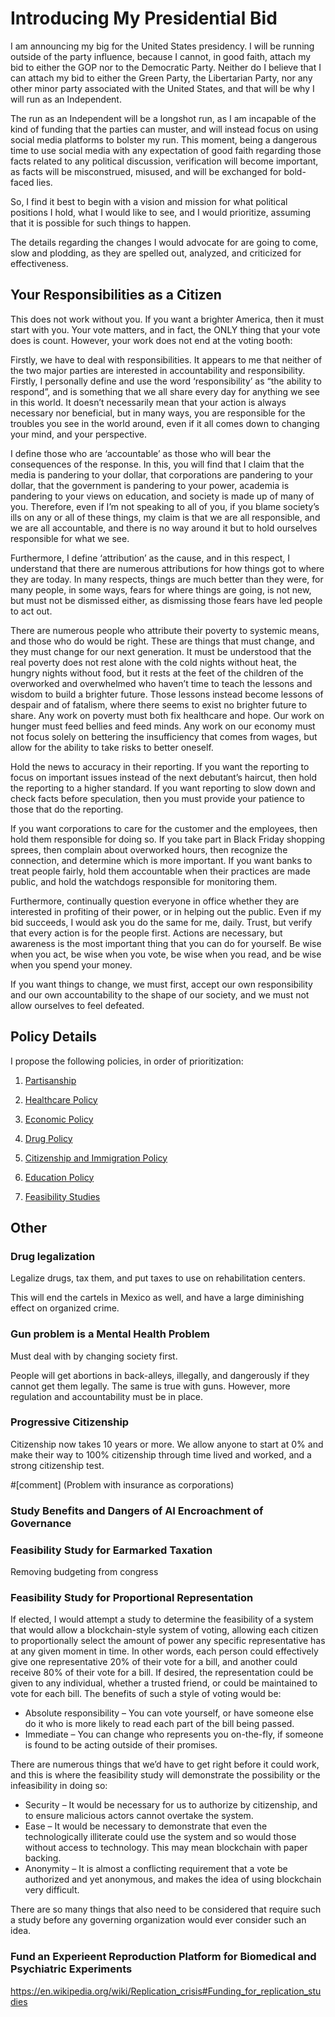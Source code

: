 # Introducing My Presidential Bid
I am announcing my big for the United States presidency. I will be running outside of the party influence, because I cannot, in good faith, attach my bid to either the GOP nor to the Democratic Party. Neither do I believe that I can attach my bid to either the Green Party, the Libertarian Party, nor any other minor party associated with the United States, and that will be why I will run as an Independent.

The run as an Independent will be a longshot run, as I am incapable of the kind of funding that the parties can muster, and will instead focus on using social media platforms to bolster my run. This moment, being a dangerous time to use social media with any expectation of good faith regarding those facts related to any political discussion, verification will become important, as facts will be misconstrued, misused, and will be exchanged for bold-faced lies.

So, I find it best to begin with a vision and mission for what political positions I hold, what I would like to see, and I would prioritize, assuming that it is possible for such things to happen.

The details regarding the changes I would advocate for are going to come, slow and plodding, as they are spelled out, analyzed, and criticized for effectiveness.

## Your Responsibilities as a Citizen
This does not work without you. If you want a brighter America, then it must start with you. Your vote matters, and in fact, the ONLY thing that your vote does is count. However, your work does not end at the voting booth:

Firstly, we have to deal with responsibilities. It appears to me that neither of the two major parties are interested in accountability and responsibility. Firstly, I personally define and use the word ‘responsibility’ as “the ability to respond”, and is something that we all share every day for anything we see in this world. It doesn’t necessarily mean that your action is always necessary nor beneficial, but in many ways, you are responsible for the troubles you see in the world around, even if it all comes down to changing your mind, and your perspective.

I define those who are ‘accountable’ as those who will bear the consequences of the response. In this, you will find that I claim that the media is pandering to your dollar, that corporations are pandering to your dollar, that the government is pandering to your power, academia is pandering to your views on education, and society is made up of many of you. Therefore, even if I’m not speaking to all of you, if you blame society’s ills on any or all of these things, my claim is that we are all responsible, and we are all accountable, and there is no way around it but to hold ourselves responsible for what we see.

Furthermore, I define ‘attribution’ as the cause, and in this respect, I understand that there are numerous attributions for how things got to where they are today. In many respects, things are much better than they were, for many people, in some ways, fears for where things are going, is not new, but must not be dismissed either, as dismissing those fears have led people to act out.

There are numerous people who attribute their poverty to systemic means, and those who do would be right. These are things that must change, and they must change for our next generation. It must be understood that the real poverty does not rest alone with the cold nights without heat, the hungry nights without food, but it rests at the feet of the children of the overworked and overwhelmed who haven’t time to teach the lessons and wisdom to build a brighter future. Those lessons instead become lessons of despair and of fatalism, where there seems to exist no brighter future to share. Any work on poverty must both fix healthcare and hope. Our work on hunger must feed bellies and feed minds. Any work on our economy must not focus solely on bettering the insufficiency that comes from wages, but allow for the ability to take risks to better oneself.

Hold the news to accuracy in their reporting. If you want the reporting to focus on important issues instead of the next debutant’s haircut, then hold the reporting to a higher standard. If you want reporting to slow down and check facts before speculation, then you must provide your patience to those that do the reporting.

If you want corporations to care for the customer and the employees, then hold them responsible for doing so. If you take part in Black Friday shopping sprees, then complain about overworked hours, then recognize the connection, and determine which is more important. If you want banks to treat people fairly, hold them accountable when their practices are made public, and hold the watchdogs responsible for monitoring them.

Furthermore, continually question everyone in office whether they are interested in profiting of their power, or in helping out the public. Even if my bid succeeds, I would ask you do the same for me, daily. Trust, but verify that every action is for the people first.
Actions are necessary, but awareness is the most important thing that you can do for yourself. Be wise when you act, be wise when you vote, be wise when you read, and be wise when you spend your money.

If you want things to change, we must first, accept our own responsibility and our own accountability to the shape of our society, and we must not allow ourselves to feel defeated.

## Policy Details
I propose the following policies, in order of prioritization:
1. [Partisanship](partisanship.md)

2. [Healthcare Policy](healthcare.md)

3. [Economic Policy](economy.md)

4. [Drug Policy](drugs.md)

5. [Citizenship and Immigration Policy](citizenship.md)

6. [Education Policy](education.md)

7. [Feasibility Studies](moonshots.md)

## Other
### Drug legalization
Legalize drugs, tax them, and put taxes to use on rehabilitation centers.

This will end the cartels in Mexico as well, and have a large diminishing effect on organized crime.

### Gun problem is a Mental Health Problem
Must deal with by changing society first. 

People will get abortions in back-alleys, illegally, and dangerously if they cannot get them legally. The same is true with guns. However, more regulation and accountability must be in place.

### Progressive Citizenship
Citizenship now takes 10 years or more. We allow anyone to start at 0% and make their way to 100% citizenship through time lived and worked, and a strong citizenship test.

#[comment] (Problem with insurance as corporations)

### Study Benefits and Dangers of AI Encroachment of Governance
### Feasibility Study for Earmarked Taxation
Removing budgeting from congress

### Feasibility Study for Proportional Representation
If elected, I would attempt a study to determine the feasibility of a system that would allow a blockchain-style system of voting, allowing each citizen to proportionally select the amount of power any specific representative has at any given moment in time. In other words, each person could effectively give one representative 20% of their vote for a bill, and another could receive 80% of their vote for a bill. If desired, the representation could be given to any individual, whether a trusted friend, or could be maintained to vote for each bill.
The benefits of such a style of voting would be:
* Absolute responsibility – You can vote yourself, or have someone else do it who is more likely to read each part of the bill being passed.
* Immediate – You can change who represents you on-the-fly, if someone is found to be acting outside of their promises.

There are numerous things that we’d have to get right before it could work, and this is where the feasibility study will demonstrate the possibility or the infeasibility in doing so:
* Security – It would be necessary for us to authorize by citizenship, and to ensure malicious actors cannot overtake the system.
* Ease – It would be necessary to demonstrate that even the technologically illiterate could use the system and so would those without access to technology. This may mean blockchain with paper backing.
* Anonymity – It is almost a conflicting requirement that a vote be authorized and yet anonymous, and makes the idea of using blockchain very difficult.

There are so many things that also need to be considered that require such a study before any governing organization would ever consider such an idea.

### Fund an Experieent Reproduction Platform for Biomedical and Psychiatric Experiments
https://en.wikipedia.org/wiki/Replication_crisis#Funding_for_replication_studies
